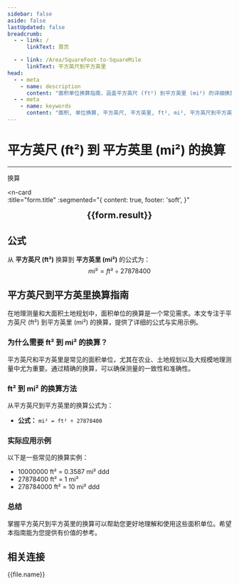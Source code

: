 ```yaml
---
sidebar: false
aside: false
lastUpdated: false
breadcrumb:
  - - link: /
      linkText: 首页

  - - link: /Area/SquareFoot-to-SquareMile
      linkText: 平方英尺到平方英里
head:
  - - meta
    - name: description
      content: "面积单位换算指南，涵盖平方英尺 (ft²) 到平方英里 (mi²) 的详细换算公式与说明。"
  - - meta
    - name: keywords
      content: "面积, 单位换算, 平方英尺, 平方英里, ft², mi², 平方英尺到平方英里, 面积换算指南, 平方英尺到平方英里换算, ft²到mi²换算, 平方英尺转平方英里, 英尺平方到平方英里, 平方英尺平方英里换算器, ft²转mi², 平方英尺换算平方英里, 英尺平方转平方英里, 平方英尺到平方英里转换, ft²平方英里换算, 平方英尺平方英里计算, 英尺平方平方英里换算, 平方英尺转换平方英里, ft²到平方英里, 平方英尺平方英里转换器, 英尺平方到平方英里换算, 平方英尺平方英里换算公式, ft²转换平方英里, 平方英尺到平方英里计算, 英尺平方转换平方英里, 平方英尺平方英里换算表, ft²平方英里转换, 平方英尺转平方英里计算, 英尺平方平方英里转换, 平方英尺到平方英里换算工具, ft²到平方英里换算, 平方英尺平方英里单位换算, 面积换算"
---
```

# 平方英尺 (ft²) 到 平方英里 (mi²) 的换算
---
<script setup>
import { onMounted, reactive, inject, ref } from 'vue'
import { NButton, NForm, NFormItem, NInput, NInputNumber, NSelect, NCard, useMessage,NGrid ,NGi } from 'naive-ui'
import { defineClientComponent } from 'vitepress'
import { Area } from '../files';
const seoKey = [
  '平方英尺到平方英里换算',
  'ft²到mi²换算',
  '平方英尺转平方英里',
  '英尺平方到平方英里',
  '平方英尺平方英里换算器',
  'ft²转mi²',
  '平方英尺换算平方英里',
  '英尺平方转平方英里',
  '平方英尺到平方英里转换',
  'ft²平方英里换算',
  '平方英尺平方英里计算',
  '英尺平方平方英里换算',
  '平方英尺转换平方英里',
  'ft²到平方英里',
  '平方英尺平方英里转换器',
  '英尺平方到平方英里换算',
  '平方英尺平方英里换算公式',
  'ft²转换平方英里',
  '平方英尺到平方英里计算',
  '英尺平方转换平方英里',
  '平方英尺平方英里换算表',
  'ft²平方英里转换',
  '平方英尺转平方英里计算',
  '英尺平方平方英里转换',
  '平方英尺到平方英里换算工具',
  'ft²到平方英里换算',
  '平方英尺平方英里单位换算',
  '面积换算'
]
const convert = inject('convert')

const form = reactive({
  number: null,
  result: '',
  title: '平方英尺 (ft²) 到 平方英里 (mi²) 的换算',
})

const convertHandler = () => {
  if (form.number !== null && !isNaN(form.number)) {
    const convertedValue = parseFloat(form.number) / 27878400
    form.result = `${form.number}ft² = ${convertedValue.toFixed(6)}mi²`
  } else {
    form.result = '请输入有效的数值。'
  }
}
</script>

<n-form size="large" :model="form">
  <n-form-item label="平方英尺 (ft²)">
    <n-input-number v-model:value="form.number" placeholder="输入平方英尺" style="width: 100%" />
  </n-form-item>
  <n-form-item>
    <n-button type="info" @click="convertHandler" block>换算</n-button>
  </n-form-item>
</n-form>

<n-card  
  :title="form.title"
  :segmented="{
    content: true,
    footer: 'soft',
  }"
>
  <div  style="text-align:center;font-size:20px;">
    <strong>{{form.result}}</strong>
  </div>
    <template #footer>
    <div>
      <span v-for="item of seoKey">{{item}}，</span>
    </div>
  </template>
</n-card>

## 公式

从 **平方英尺 (ft²)** 换算到 **平方英里 (mi²)** 的公式为：
$$ mi² = ft² \div 27878400 $$

## 平方英尺到平方英里换算指南

在地理测量和大面积土地规划中，面积单位的换算是一个常见需求。本文专注于平方英尺 (ft²) 到平方英里 (mi²) 的换算，提供了详细的公式与实用示例。

### 为什么需要 ft² 到 mi² 的换算？

平方英尺和平方英里是常见的面积单位，尤其在农业、土地规划以及大规模地理测量中尤为重要。通过精确的换算，可以确保测量的一致性和准确性。

### ft² 到 mi² 的换算方法

从平方英尺到平方英里的换算公式为：

- **公式：** `mi² = ft² ÷ 27878400`

### 实际应用示例

以下是一些常见的换算实例：

- 10000000 ft² = 0.3587 mi²
ddd
- 27878400 ft² = 1 mi²
- 278784000 ft² = 10 mi²
ddd

### 总结

掌握平方英尺到平方英里的换算可以帮助您更好地理解和使用这些面积单位。希望本指南能为您提供有价值的参考。

## 相关连接
<n-grid x-gap="12" :cols="2">
  <n-gi v-for="(file, index) in Area" :key="index">
    <n-button
      text
      tag="a"
      :href="file.path"
      type="info"
    >
      {{file.name}}
    </n-button>
  </n-gi>
</n-grid>